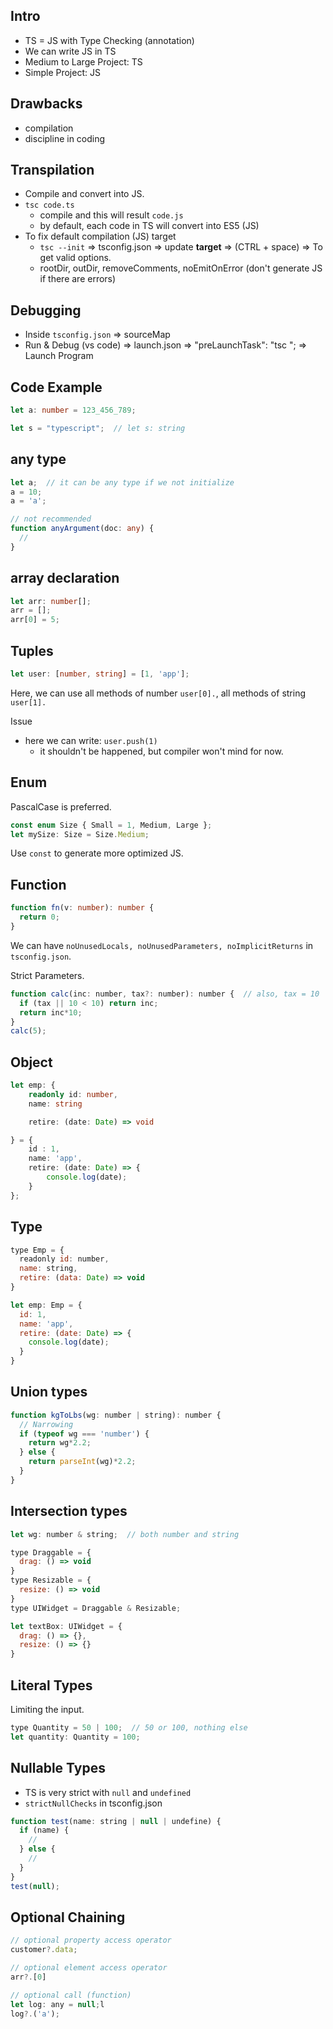 ## Intro
- TS = JS with Type Checking (annotation)
- We can write JS in TS
- Medium to Large Project: TS
- Simple Project: JS

## Drawbacks
- compilation
- discipline in coding

## Transpilation
- Compile and convert into JS.
- `tsc code.ts`
  - compile and this will result `code.js`
  - by default, each code in TS will convert into ES5 (JS)
- To fix default compilation (JS) target
  - `tsc --init` => tsconfig.json => update **target** => (CTRL + space) => To get valid options.
  - rootDir, outDir, removeComments, noEmitOnError (don't generate JS if there are errors)

## Debugging
- Inside `tsconfig.json` => sourceMap
- Run & Debug (vs code) => launch.json => "preLaunchTask": "tsc "; => Launch Program

## Code Example
```ts
let a: number = 123_456_789;

let s = "typescript";  // let s: string
```
## any type
```ts
let a;  // it can be any type if we not initialize
a = 10;
a = 'a';
```
```ts
// not recommended
function anyArgument(doc: any) {
  //
}
```

## array declaration
```ts
let arr: number[];
arr = [];
arr[0] = 5;
```

## Tuples
```ts
let user: [number, string] = [1, 'app'];
```
Here, we can use all methods of number `user[0].`, all methods of string `user[1].`

Issue
- here we can write: `user.push(1)`
  - it shouldn't be happened, but compiler won't mind for now.

## Enum
PascalCase is preferred.

```ts
const enum Size { Small = 1, Medium, Large };
let mySize: Size = Size.Medium;
```

Use `const` to generate more optimized JS.

## Function
```ts
function fn(v: number): number {
  return 0;
}
```

We can have `noUnusedLocals, noUnusedParameters, noImplicitReturns` in `tsconfig.json`.

Strict Parameters.

```js
function calc(inc: number, tax?: number): number {  // also, tax = 10
  if (tax || 10 < 10) return inc;
  return inc*10;
}
calc(5);
```

## Object
```ts
let emp: {
    readonly id: number,
    name: string

    retire: (date: Date) => void

} = {
    id : 1,
    name: 'app',
    retire: (date: Date) => {
        console.log(date);
    }
};
```

## Type
```js
type Emp = {
  readonly id: number,
  name: string,
  retire: (data: Date) => void
}

let emp: Emp = {
  id: 1,
  name: 'app',
  retire: (date: Date) => {
    console.log(date);
  }
}
```

## Union types
```js
function kgToLbs(wg: number | string): number {
  // Narrowing
  if (typeof wg === 'number') {
    return wg*2.2;
  } else {
    return parseInt(wg)*2.2;
  }
}
```

## Intersection types
```js
let wg: number & string;  // both number and string
```
```js
type Draggable = {
  drag: () => void
}
type Resizable = {
  resize: () => void
}
type UIWidget = Draggable & Resizable;

let textBox: UIWidget = {
  drag: () => {},
  resize: () => {}
}
```

## Literal Types
Limiting the input.

```js
type Quantity = 50 | 100;  // 50 or 100, nothing else
let quantity: Quantity = 100;
```

## Nullable Types
- TS is very strict with `null` and `undefined`
- `strictNullChecks` in tsconfig.json

```js
function test(name: string | null | undefine) {
  if (name) {
    //
  } else {
    //
  }
}
test(null);
```

## Optional Chaining
```js
// optional property access operator
customer?.data;
```
```js
// optional element access operator
arr?.[0]
```
```js
// optional call (function)
let log: any = null;l
log?.('a');
```